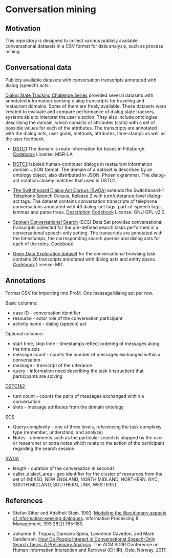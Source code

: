 # Conversation mining

## Motivation

This repository is designed to collect various publicly available conversational datasets in a CSV format for data analysis, such as process mining.

## Conversational data

Publicly available datasets with conversation transcripts annotated with dialog (speech) acts:

[Dialog State Tracking Challenge Series](https://www.microsoft.com/en-us/research/event/dialog-state-tracking-challenge) provided several datasets with annotated information-seeking dialog transcripts for traveling and restaurant domains. Some of them are freely available. These datasets were created to evaluate and compare performance of dialog state trackers, systems able to interpret the user's action. They also include ontologies describing the domain, which consists of attributes (slots) with a set of possible values for each of the attributes. The transcripts are annotated with the dialog acts, user goals, methods, attributes, time-stamps as well as the user feedback.

* [DSTC1](https://www.microsoft.com/en-us/research/event/dialog-state-tracking-challenge/) The domain is route information for buses in Pittsburgh. [Codebook](https://www.microsoft.com/en-us/research/wp-content/uploads/2016/02/Dialog20state20tracking20challenge20handbook20V21.pdf) License: MSR-LA

* [DSTC2](http://camdial.org/~mh521/dstc/) labeled human-computer dialogs in restaurant information domain. JSON format. The domain of a dataset is described by an ontology object, also distributed in JSON. Phoenix grammar. The dialog-act notation closely matches that used in DSTC1.

<!-- * [DSTC3](http://camdial.org/~mh521/dstc/) small amount of labelled data in the tourist information domain. Tourist information subsumes restaurant information, including bars, cafes etc. 10 labelled dialogs -->

* [The Switchboard Dialog Act Corpus (SwDA)](https://github.com/cgpotts/swda) extends the Switchboard-1 Telephone Speech Corpus, Release 2 with turn/utterance-level dialog-act tags. The dataset contains conversation transcripts of telephone conversations annotated with 43 dialog-act tags, part-of-speech tags, lemmas and parse trees. [Description](http://compprag.christopherpotts.net/swda.html) [Codebook](https://web.stanford.edu/~jurafsky/ws97/manual.august1.html) License: GNU GPL v2.0.

<!-- * [Switchboard CMU](https://github.com/snakeztc/NeuralDialog-CVAE/blob/master/data/json_data/valid.jsonl) conversational dataset based on Switchboard (SW) 1 Release 2 Corpus (Godfrey and Holliman, 1997), which contains 2400 phone conversations annotated with 42 types of dialog acts, 70 available topics. License: Apache-2.0. -->

* [Spoken Conversational Search](https://github.com/JTrippas/Spoken-Conversational-Search) (SCS) Data Set provides conversational transcripts collected for the pre-defined search tasks performed in a conversational speech-only setting. The transcripts are annotated with the timestamps, the corresponding search queries and dialog acts for each of the roles. [Codebook](https://github.com/JTrippas/Spoken-Conversational-Search/blob/master/CodeBook_CHIIR.pdf)

* [Open Data Exploration dataset](https://github.com/vendi12/ODExploration_data) for the conversational browsing task contains 26 transcripts annotated with dialog acts and entity spans. [Codebook](https://github.com/vendi12/ODExploration_data#annotations) License: MIT.

## Annotations

Format CSV for importing into ProM. One message/dialog act per row.

Basic columns:

* case ID - conversation identifier
* resource - actor role of the conversation participant
* activity name - dialog (speech) act

Optional columns:

* start time, stop time - timestamps reflect ordering of messages along the time axis
* message count - counts the number of messages exchanged within a conversation
* message - transcript of the utterance
* query - information need describing the task (instruction) that participants are solving

[DSTC1&2](http://camdial.org/~mh521/dstc/downloads/handbook.pdf)

* turn count - counts the pairs of messages exchanged within a conversation
* slots - message attributes from the domain ontology

[SCS](https://github.com/JTrippas/Spoken-Conversational-Search):

* Query.complexity - one of three levels, referencing the task complexiy type (remember, understand, and analyze)
* Notes - comments such as the particular search is stopped by the user or researcher or extra notes which relate to the action of the participant regarding the search session.

[SWDA](http://compprag.christopherpotts.net/swda.html)

* length - duration of the conversation in seconds
* caller_dialect_area - geo identifier for the cluster of resources from the set of {MIXED, NEW ENGLAND, NORTH MIDLAND, NORTHERN, NYC, SOUTH MIDLAND, SOUTHERN, UNK, WESTERN}


## References


* Stefan Sitter and Adelheit Stein. 1992. [Modeling the illocutionary aspects of information-seeking dialogues](https://ac.els-cdn.com/030645739290044Z/1-s2.0-030645739290044Z-main.pdf). Information Processing & Management, 393 28(2):165–180.

* Johanne R. Trippas, Damiano Spina, Lawrence Cavedon, and Mark Sanderson. [How Do People Interact in Conversational Speech-Only Search Tasks: A Preliminary Analysis](http://www.johannetrippas.com/papers/Trippas%20et%20al-CHIIR2017.pdf). The ACM SIGIR Conference on Human Information Interaction and Retrieval (CHIIR), Oslo, Norway, 2017.
